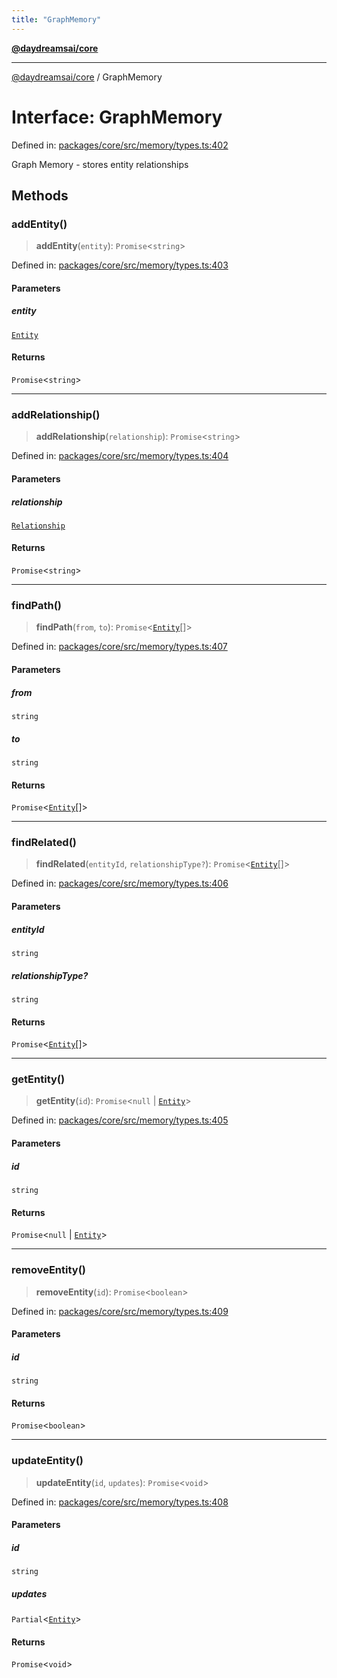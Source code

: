 ```yaml
---
title: "GraphMemory"
---
```


[**@daydreamsai/core**](./api-reference.md)

***

[@daydreamsai/core](./api-reference.md) / GraphMemory

# Interface: GraphMemory

Defined in: [packages/core/src/memory/types.ts:402](https://github.com/dojoengine/daydreams/blob/bbf75946e0d6d99fbdde4cebb2f8a4e8926724f1/packages/core/src/memory/types.ts#L402)

Graph Memory - stores entity relationships

## Methods

### addEntity()

> **addEntity**(`entity`): `Promise`\<`string`\>

Defined in: [packages/core/src/memory/types.ts:403](https://github.com/dojoengine/daydreams/blob/bbf75946e0d6d99fbdde4cebb2f8a4e8926724f1/packages/core/src/memory/types.ts#L403)

#### Parameters

##### entity

[`Entity`](./Entity.md)

#### Returns

`Promise`\<`string`\>

***

### addRelationship()

> **addRelationship**(`relationship`): `Promise`\<`string`\>

Defined in: [packages/core/src/memory/types.ts:404](https://github.com/dojoengine/daydreams/blob/bbf75946e0d6d99fbdde4cebb2f8a4e8926724f1/packages/core/src/memory/types.ts#L404)

#### Parameters

##### relationship

[`Relationship`](./Relationship.md)

#### Returns

`Promise`\<`string`\>

***

### findPath()

> **findPath**(`from`, `to`): `Promise`\<[`Entity`](./Entity.md)[]\>

Defined in: [packages/core/src/memory/types.ts:407](https://github.com/dojoengine/daydreams/blob/bbf75946e0d6d99fbdde4cebb2f8a4e8926724f1/packages/core/src/memory/types.ts#L407)

#### Parameters

##### from

`string`

##### to

`string`

#### Returns

`Promise`\<[`Entity`](./Entity.md)[]\>

***

### findRelated()

> **findRelated**(`entityId`, `relationshipType?`): `Promise`\<[`Entity`](./Entity.md)[]\>

Defined in: [packages/core/src/memory/types.ts:406](https://github.com/dojoengine/daydreams/blob/bbf75946e0d6d99fbdde4cebb2f8a4e8926724f1/packages/core/src/memory/types.ts#L406)

#### Parameters

##### entityId

`string`

##### relationshipType?

`string`

#### Returns

`Promise`\<[`Entity`](./Entity.md)[]\>

***

### getEntity()

> **getEntity**(`id`): `Promise`\<`null` \| [`Entity`](./Entity.md)\>

Defined in: [packages/core/src/memory/types.ts:405](https://github.com/dojoengine/daydreams/blob/bbf75946e0d6d99fbdde4cebb2f8a4e8926724f1/packages/core/src/memory/types.ts#L405)

#### Parameters

##### id

`string`

#### Returns

`Promise`\<`null` \| [`Entity`](./Entity.md)\>

***

### removeEntity()

> **removeEntity**(`id`): `Promise`\<`boolean`\>

Defined in: [packages/core/src/memory/types.ts:409](https://github.com/dojoengine/daydreams/blob/bbf75946e0d6d99fbdde4cebb2f8a4e8926724f1/packages/core/src/memory/types.ts#L409)

#### Parameters

##### id

`string`

#### Returns

`Promise`\<`boolean`\>

***

### updateEntity()

> **updateEntity**(`id`, `updates`): `Promise`\<`void`\>

Defined in: [packages/core/src/memory/types.ts:408](https://github.com/dojoengine/daydreams/blob/bbf75946e0d6d99fbdde4cebb2f8a4e8926724f1/packages/core/src/memory/types.ts#L408)

#### Parameters

##### id

`string`

##### updates

`Partial`\<[`Entity`](./Entity.md)\>

#### Returns

`Promise`\<`void`\>
